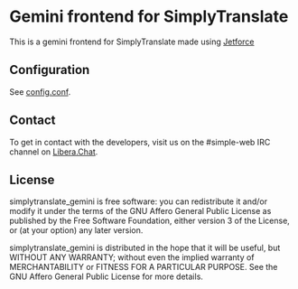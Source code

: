 # Gemini frontend for SimplyTranslate

This is a gemini frontend for SimplyTranslate made using [Jetforce](https://github.com/michael-lazar/jetforce)

## Configuration

See [config.conf](config.conf).

## Contact

To get in contact with the developers, visit us on the #simple-web IRC channel on [Libera.Chat](https://libera.chat).

## License

simplytranslate_gemini is free software: you can redistribute it and/or modify
it under the terms of the GNU Affero General Public License as published by
the Free Software Foundation, either version 3 of the License, or
(at your option) any later version.

simplytranslate_gemini is distributed in the hope that it will be useful,
but WITHOUT ANY WARRANTY; without even the implied warranty of
MERCHANTABILITY or FITNESS FOR A PARTICULAR PURPOSE.  See the
GNU Affero General Public License for more details.
